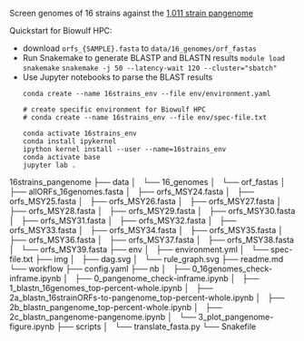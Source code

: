 Screen genomes of 16 strains against the [1,011 strain pangenome](http://1002genomes.u-strasbg.fr/files/)

Quickstart for Biowulf HPC:
- download `orfs_{SAMPLE}.fasta` to `data/16_genomes/orf_fastas`
- Run Snakemake to generate BLASTP and BLASTN results
  `module load snakemake`
  `snakemake -j 50 --latency-wait 120 --cluster="sbatch"`
- Use Jupyter notebooks to parse the BLAST results
  ```
  conda create --name 16strains_env --file env/environment.yaml

  # create specific environment for Biowulf HPC
  # conda create --name 16strains_env --file env/spec-file.txt

  conda activate 16strains_env
  conda install ipykernel
  ipython kernel install --user --name=16strains_env
  conda activate base
  jupyter lab .
  ```

16strains_pangenome
├── data
│   └── 16_genomes
│       └── orf_fastas
│           ├── allORFs_16genomes.fasta
│           ├── orfs_MSY24.fasta
│           ├── orfs_MSY25.fasta
│           ├── orfs_MSY26.fasta
│           ├── orfs_MSY27.fasta
│           ├── orfs_MSY28.fasta
│           ├── orfs_MSY29.fasta
│           ├── orfs_MSY30.fasta
│           ├── orfs_MSY31.fasta
│           ├── orfs_MSY32.fasta
│           ├── orfs_MSY33.fasta
│           ├── orfs_MSY34.fasta
│           ├── orfs_MSY35.fasta
│           ├── orfs_MSY36.fasta
│           ├── orfs_MSY37.fasta
│           ├── orfs_MSY38.fasta
│           └── orfs_MSY39.fasta
├── env
│   ├── environment.yml
│   └── spec-file.txt
├── img
│   ├── dag.svg
│   └── rule_graph.svg
├── readme.md
└── workflow
    ├── config.yaml
    ├── nb
    │   ├── 0_16genomes_check-inframe.ipynb
    │   ├── 0_pangenome_check-inframe.ipynb
    │   ├── 1_blastn_16genomes_top-percent-whole.ipynb
    │   ├── 2a_blastn_16strainORFs-to-pangenome_top-percent-whole.ipynb
    │   ├── 2b_blastn_pangenome_top-percent-whole.ipynb
    │   ├── 2c_blastn_pangenome-pangenome.ipynb
    │   └── 3_plot_pangenome-figure.ipynb
    ├── scripts
    │   └── translate_fasta.py
    └── Snakefile
